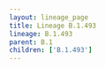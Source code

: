 ```yaml
---
layout: lineage_page
title: Lineage B.1.493
lineage: B.1.493
parent: B.1
children: ['B.1.493']
---
```

